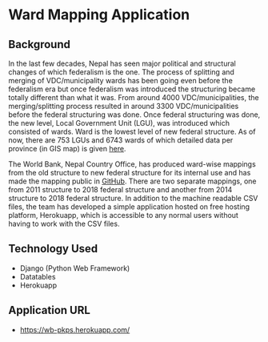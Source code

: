 # Ward Mapping Application

## Background
In the last few decades, Nepal has seen major political and structural changes of which 
federalism is the one. The process of splitting and merging of VDC/municipality wards 
has been going even before the federalism era but once federalism was introduced the 
structuring became totally different than what it was. From around 4000 VDC/municipalities, the merging/splitting 
process resulted in around 3300 VDC/municipalities before the federal structuring was done. 
Once federal structuring was done, the new level, Local Government Unit (LGU), was introduced 
which consisted of wards. Ward is the lowest level of new federal structure. 
As of now, there are 753 LGUs and 6743 wards of which detailed data per province 
(in GIS map) is given [here](http://103.69.124.141/).

The World Bank, Nepal Country Office, has produced ward-wise mappings from the old 
structure to new federal structure for its internal use and has made the mapping public 
in [GitHub](https://github.com/Suraj1127/nepal_wards_mapping). There are two separate mappings, one from 2011 structure to 2018 federal 
structure and another from 2014 structure to 2018 federal structure. 
In addition to the machine readable CSV files, the team has developed a simple 
application hosted on free hosting platform, Herokuapp, which is accessible to any normal
users without having to work with the CSV files.

## Technology Used
* Django (Python Web Framework)
* Datatables
* Herokuapp

## Application URL
* https://wb-pkps.herokuapp.com/